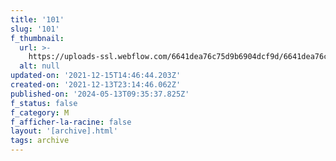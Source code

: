 ```yaml
---
title: '101'
slug: '101'
f_thumbnail:
  url: >-
    https://uploads-ssl.webflow.com/6641dea76c75d9b6904dcf9d/6641dea76c75d9b6904dd24e_101.jpg
  alt: null
updated-on: '2021-12-15T14:46:44.203Z'
created-on: '2021-12-13T23:14:46.062Z'
published-on: '2024-05-13T09:35:37.825Z'
f_status: false
f_category: M
f_afficher-la-racine: false
layout: '[archive].html'
tags: archive
---
```



